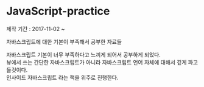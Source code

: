 # JavaScript-practice
제작 기간 : 2017-11-02 ~

자바스크립트에 대한 기본이 부족해서 공부한 자료들

자바스크립트 기본이 너무 부족하다고 느끼게 되어서 공부하게 되었다.<br>
뷰에서 쓰는 간단한 자바스크립트가 아니라 자바스크립트 언어 자체에 대해서 깊게 파고들것이다.<br>
인사이드 자바스크립트 라는 책을 위주로 진행한다.<br>
